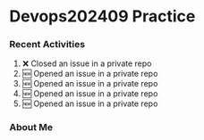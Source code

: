 # Devops202409 Practice

### Recent Activities
<!--START_SECTION:activity-->
1. ❌ Closed an issue in a private repo
2. 🆕 Opened an issue in a private repo
3. 🆕 Opened an issue in a private repo
4. 🆕 Opened an issue in a private repo
5. 🆕 Opened an issue in a private repo
<!--END_SECTION:activity-->

### About Me
<!-- MYLINKS:START -->
<!-- MYLINKS:END -->
